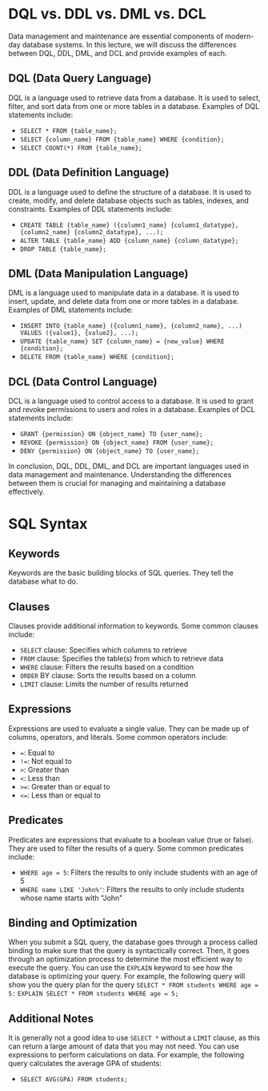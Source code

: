 # DQL vs. DDL vs. DML vs. DCL
Data management and maintenance are essential components of modern-day database systems. In this lecture, we will discuss the differences between DQL, DDL, DML, and DCL and provide examples of each.

## DQL (Data Query Language)
DQL is a language used to retrieve data from a database. It is used to select, filter, and sort data from one or more tables in a database. Examples of DQL statements include:
- `SELECT * FROM {table_name};`
- `SELECT {column_name} FROM {table_name} WHERE {condition};`
- `SELECT COUNT(*) FROM {table_name};`

## DDL (Data Definition Language)
DDL is a language used to define the structure of a database. It is used to create, modify, and delete database objects such as tables, indexes, and constraints. Examples of DDL statements include:
- `CREATE TABLE {table_name} ({column1_name} {column1_datatype}, {column2_name} {column2_datatype}, ...);`
- `ALTER TABLE {table_name} ADD {column_name} {column_datatype};`
- `DROP TABLE {table_name};`

## DML (Data Manipulation Language)
DML is a language used to manipulate data in a database. It is used to insert, update, and delete data from one or more tables in a database. Examples of DML statements include:
- `INSERT INTO {table_name} ({column1_name}, {column2_name}, ...) VALUES ({value1}, {value2}, ...);`
- `UPDATE {table_name} SET {column_name} = {new_value} WHERE {condition};`
- `DELETE FROM {table_name} WHERE {condition};`

## DCL (Data Control Language)
DCL is a language used to control access to a database. It is used to grant and revoke permissions to users and roles in a database. Examples of DCL statements include:
- `GRANT {permission} ON {object_name} TO {user_name};`
- `REVOKE {permission} ON {object_name} FROM {user_name};`
- `DENY {permission} ON {object_name} TO {user_name};`

In conclusion, DQL, DDL, DML, and DCL are important languages used in data management and maintenance. Understanding the differences between them is crucial for managing and maintaining a database effectively.

# SQL Syntax
## Keywords
Keywords are the basic building blocks of SQL queries. They tell the database what to do. 

## Clauses
Clauses provide additional information to keywords. Some common clauses include:
- `SELECT` clause: Specifies which columns to retrieve
- `FROM` clause: Specifies the table(s) from which to retrieve data
- `WHERE` clause: Filters the results based on a condition
- `ORDER` BY clause: Sorts the results based on a column
- `LIMIT` clause: Limits the number of results returned

## Expressions
Expressions are used to evaluate a single value. They can be made up of columns, operators, and literals. Some common operators include:
- `=`: Equal to
- `!=`: Not equal to
- `>`: Greater than
- `<`: Less than
- `>=`: Greater than or equal to
- `<=`: Less than or equal to

## Predicates
Predicates are expressions that evaluate to a boolean value (true or false). They are used to filter the results of a query. Some common predicates include:
- `WHERE age = 5`: Filters the results to only include students with an age of 5
- `WHERE name LIKE 'John%'`: Filters the results to only include students whose name starts with "John"

## Binding and Optimization
When you submit a SQL query, the database goes through a process called binding to make sure that the query is syntactically correct. Then, it goes through an optimization process to determine the most efficient way to execute the query.
You can use the `EXPLAIN` keyword to see how the database is optimizing your query. For example, the following query will show you the query plan for the query `SELECT * FROM students WHERE age = 5:`
`EXPLAIN SELECT * FROM students WHERE age = 5;`

## Additional Notes
It is generally not a good idea to use `SELECT *` without a `LIMIT` clause, as this can return a large amount of data that you may not need.
You can use expressions to perform calculations on data. For example, the following query calculates the average GPA of students:
- `SELECT AVG(GPA) FROM students;`